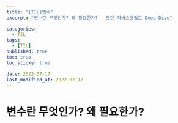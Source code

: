 ```yaml
---
title: "[TIL]변수"
excerpt: "변수란 무엇인가? 왜 필요한가? - 모던 자바스크립트 Deep Dive"

categories:
  - TIL
tags:
  - [TIL]
published: true
toc: true
toc_sticky: true

date: 2022-07-17
last_modified_at: 2022-07-17
---
```


# 변수란 무엇인가? 왜 필요한가?
